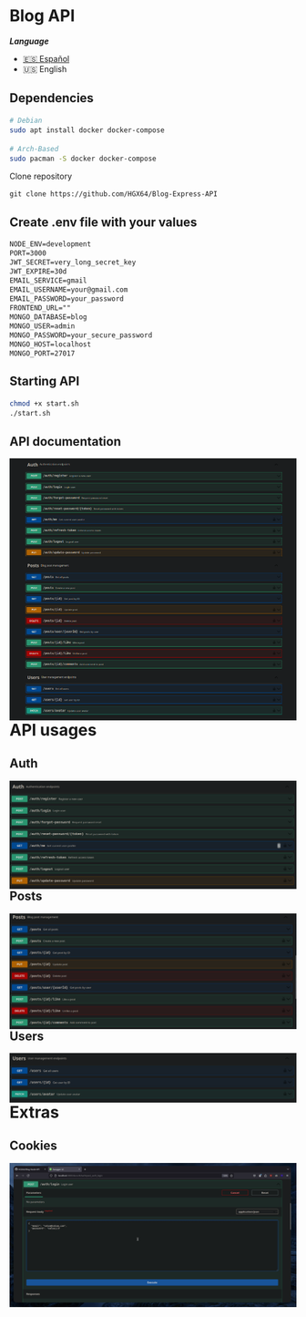 # Blog API

***Language***
- [🇪🇸 Español](./README.es.md)
- 🇺🇸 English

## Dependencies
```bash
# Debian
sudo apt install docker docker-compose

# Arch-Based
sudo pacman -S docker docker-compose
```

Clone repository
```bash[
git clone https://github.com/HGX64/Blog-Express-API
```

## Create .env file with your values
```env
NODE_ENV=development
PORT=3000
JWT_SECRET=very_long_secret_key
JWT_EXPIRE=30d
EMAIL_SERVICE=gmail
EMAIL_USERNAME=your@gmail.com
EMAIL_PASSWORD=your_password
FRONTEND_URL=""
MONGO_DATABASE=blog
MONGO_USER=admin
MONGO_PASSWORD=your_secure_password
MONGO_HOST=localhost
MONGO_PORT=27017
```

## Starting API
```bash
chmod +x start.sh
./start.sh
```

## API documentation
<p align="center">
<img src="assets/api_documentation.png"
        alt="First"
        style="float: left; margin-right: 10px;" />
</p>

# API usages
## Auth
<p align="center">
<img src="assets/api_auth.png"
        alt="First"
        style="float: left; margin-right: 10px;" />
</p>

## Posts
<p align="center">
<img src="assets/api_posts.png"
        alt="First"
        style="float: left; margin-right: 10px;" />
</p>

## Users
<p align="center">
<img src="assets/api_users.png"
        alt="First"
        style="float: left; margin-right: 10px;" />
</p>

# Extras
## Cookies
<p align="center">
<img src="assets/api_cookies.gif"
        alt="First"
        style="float: left; margin-right: 10px;" />
</p>

